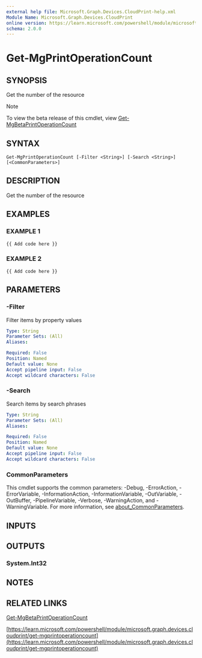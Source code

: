 ```yaml
---
external help file: Microsoft.Graph.Devices.CloudPrint-help.xml
Module Name: Microsoft.Graph.Devices.CloudPrint
online version: https://learn.microsoft.com/powershell/module/microsoft.graph.devices.cloudprint/get-mgprintoperationcount
schema: 2.0.0
---
```


# Get-MgPrintOperationCount

## SYNOPSIS
Get the number of the resource

> [!NOTE]
> To view the beta release of this cmdlet, view [Get-MgBetaPrintOperationCount](/powershell/module/Microsoft.Graph.Beta.Devices.CloudPrint/Get-MgBetaPrintOperationCount?view=graph-powershell-beta)

## SYNTAX

```
Get-MgPrintOperationCount [-Filter <String>] [-Search <String>] [<CommonParameters>]
```

## DESCRIPTION
Get the number of the resource

## EXAMPLES

### EXAMPLE 1
```
{{ Add code here }}
```

### EXAMPLE 2
```
{{ Add code here }}
```

## PARAMETERS

### -Filter
Filter items by property values

```yaml
Type: String
Parameter Sets: (All)
Aliases:

Required: False
Position: Named
Default value: None
Accept pipeline input: False
Accept wildcard characters: False
```

### -Search
Search items by search phrases

```yaml
Type: String
Parameter Sets: (All)
Aliases:

Required: False
Position: Named
Default value: None
Accept pipeline input: False
Accept wildcard characters: False
```

### CommonParameters
This cmdlet supports the common parameters: -Debug, -ErrorAction, -ErrorVariable, -InformationAction, -InformationVariable, -OutVariable, -OutBuffer, -PipelineVariable, -Verbose, -WarningAction, and -WarningVariable. For more information, see [about_CommonParameters](http://go.microsoft.com/fwlink/?LinkID=113216).

## INPUTS

## OUTPUTS

### System.Int32
## NOTES

## RELATED LINKS
[Get-MgBetaPrintOperationCount](/powershell/module/Microsoft.Graph.Beta.Devices.CloudPrint/Get-MgBetaPrintOperationCount?view=graph-powershell-beta)

[https://learn.microsoft.com/powershell/module/microsoft.graph.devices.cloudprint/get-mgprintoperationcount](https://learn.microsoft.com/powershell/module/microsoft.graph.devices.cloudprint/get-mgprintoperationcount)

